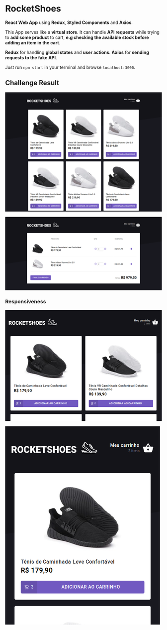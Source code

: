 # RocketShoes

**React Web App** using **Redux**, **Styled Components** and **Axios**.

This App serves like a **virtual store**. It can handle **API requests** while trying to **add some product** to cart, **e.g checking the available stock before adding an item in the cart**.

**Redux** for handling **global states** and **user actions**.
**Axios** for **sending requests to the fake API**.

Just run `npm start` in your terminal and browse `localhost:3000`.

## Challenge Result

![Main Screen](assets/main-screen.png)

![Cart Screen](assets/cart-screen.png)

### Responsiveness

![Main Screen 2x](assets/responsive-2x.png)

![Main Screen 1x](assets/responsive-1x.png)
